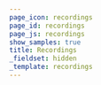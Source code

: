 ```yaml
---
page_icon: recordings
page_id: recordings
page_js: recordings
show_samples: true
title: Recordings
_fieldset: hidden
_template: recordings
---
```

